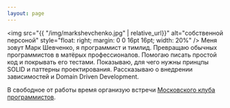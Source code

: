```yaml
---
layout: page
---
```


<img src="{{ "/img/markshevchenko.jpg" | relative_url}}" alt="собственной персоной" style="float: right; margin: 0 0 16pt 16pt; width: 20%" /> Меня зовут Марк Шевченко, я программист и тимлид.
Превращаю обычных программистов в матёрых профессионалов. Помогаю писать простой код и покрывать его тестами. Показываю, для чего нужны принцпы SOLID и паттерны проектирования.
Рассказываю о внедрении зависимостей и Domain Driven Development.

В свободное от работы время организую встречи [Московского клуба программистов](http://prog.msk.ru).